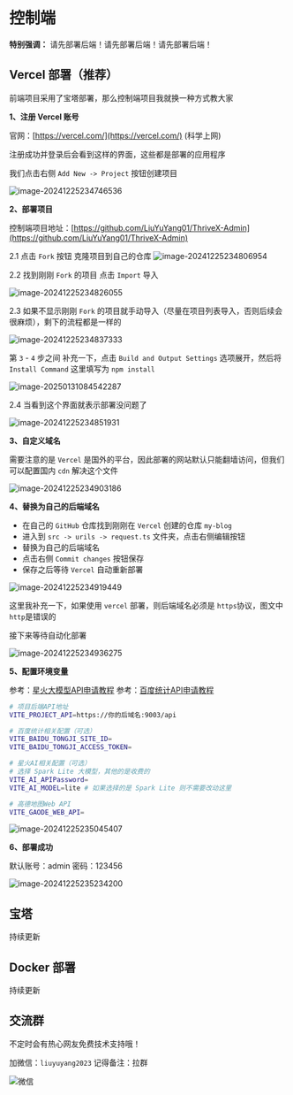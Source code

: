 # 控制端

**特别强调：** 请先部署后端！请先部署后端！请先部署后端！

## Vercel 部署（推荐）

前端项目采用了宝塔部署，那么控制端项目我就换一种方式教大家

**1、注册 Vercel 账号**

官网：[https://vercel.com/](https://vercel.com/)   (科学上网)

注册成功并登录后会看到这样的界面，这些都是部署的应用程序

我们点击右侧 `Add New -> Project` 按钮创建项目


![image-20241225234746536](./assets/image-20241225234746536.png)



**2、部署项目**

控制端项目地址：[https://github.com/LiuYuYang01/ThriveX-Admin](https://github.com/LiuYuYang01/ThriveX-Admin)

2.1 点击 `Fork` 按钮 克隆项目到自己的仓库
![image-20241225234806954](./assets/image-20241225234806954.png)

2.2 找到刚刚 `Fork` 的项目 点击 `Import` 导入

![image-20241225234826055](./assets/image-20241225234826055.png)

2.3 如果不显示刚刚 `Fork` 的项目就手动导入（尽量在项目列表导入，否则后续会很麻烦），剩下的流程都是一样的

![image-20241225234837333](./assets/image-20241225234837333.png)



第 `3` - `4` 步之间 补充一下，点击 `Build and Output Settings` 选项展开，然后将 `Install Command` 这里填写为 `npm install`

![image-20250131084542287](./assets/image-20250131084542287.png)



2.4 当看到这个界面就表示部署没问题了

![image-20241225234851931](./assets/image-20241225234851931.png)



**3、自定义域名**

需要注意的是 `Vercel` 是国外的平台，因此部署的网站默认只能翻墙访问，但我们可以配置国内 `cdn` 解决这个文件

![image-20241225234903186](./assets/image-20241225234903186.png)



**4、替换为自己的后端域名**

+ 在自己的 `GitHub` 仓库找到刚刚在 `Vercel` 创建的仓库 `my-blog`
+ 进入到 `src -> urils -> request.ts` 文件夹，点击右侧编辑按钮 
+ 替换为自己的后端域名 
+ 点击右侧 `Commit changes` 按钮保存 
+ 保存之后等待 `Vercel` 自动重新部署


![image-20241225234919449](./assets/image-20241225234919449.png)

这里我补充一下，如果使用 `vercel` 部署，则后端域名必须是 `https`协议，图文中 `http`是错误的



接下来等待自动化部署


![image-20241225234936275](./assets/image-20241225234936275.png)



**5、配置环境变量**

参考：[星火大模型API申请教程](https://docs.liuyuyang.net/docs/%E9%A1%B9%E7%9B%AE%E9%83%A8%E7%BD%B2/API/%E6%98%9F%E7%81%AB%E5%A4%A7%E6%A8%A1%E5%9E%8B.html)
参考：[百度统计API申请教程](https://docs.liuyuyang.net/docs/%E9%A1%B9%E7%9B%AE%E9%83%A8%E7%BD%B2/API/%E7%99%BE%E5%BA%A6%E7%BB%9F%E8%AE%A1.html)

```bash
# 项目后端API地址
VITE_PROJECT_API=https://你的后域名:9003/api

# 百度统计相关配置（可选）
VITE_BAIDU_TONGJI_SITE_ID=
VITE_BAIDU_TONGJI_ACCESS_TOKEN=

# 星火AI相关配置（可选）
# 选择 Spark Lite 大模型，其他的是收费的
VITE_AI_APIPassword=
VITE_AI_MODEL=lite # 如果选择的是 Spark Lite 则不需要改动这里

# 高德地图Web API
VITE_GAODE_WEB_API=
```


![image-20241225235045407](./assets/image-20241225235045407.png)



**6、部署成功**

默认账号：admin     密码：123456


![image-20241225235234200](./assets/image-20241225235234200.png)


## 宝塔

持续更新


## Docker 部署

持续更新


## 交流群

不定时会有热心网友免费技术支持哦！

加微信：`liuyuyang2023`   记得备注：拉群

![微信](https://bu.dusays.com/2025/06/03/683e96eb43ad8.jpg)